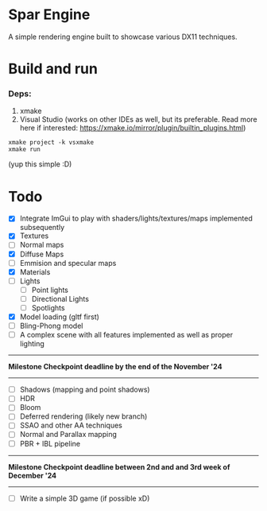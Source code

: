 # Spar Engine
A simple rendering engine built to showcase various DX11 techniques.

# Build and run
### Deps:
   1. xmake
   2. Visual Studio (works on other IDEs as well, but its preferable. Read more here if interested: https://xmake.io/mirror/plugin/builtin_plugins.html)

```
xmake project -k vsxmake
xmake run 
```
(yup this simple :D)

# Todo

- [x] Integrate ImGui to play with shaders/lights/textures/maps implemented subsequently
- [x] Textures
- [ ] Normal maps
- [x] Diffuse Maps
- [ ] Emmision and specular maps
- [x] Materials
- [ ] Lights 
    - [ ] Point lights
    - [ ] Directional Lights
    - [ ] Spotlights
- [x] Model loading (gltf first)
- [ ] Bling-Phong model
- [ ] A complex scene with all features implemented as well as proper lighting
-------------------------------------------------------

**Milestone Checkpoint deadline by the end of the November '24**

-------------------------------------------------------
- [ ] Shadows (mapping and point shadows)
- [ ] HDR
- [ ] Bloom
- [ ] Deferred rendering (likely new branch)
- [ ] SSAO and other AA techniques
- [ ] Normal and Parallax mapping
- [ ] PBR + IBL pipeline
-------------------------------------------------------

**Milestone Checkpoint deadline between 2nd and and 3rd week of December '24**

-------------------------------------------------------
- [ ] Write a simple 3D game (if possible xD)
